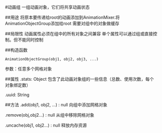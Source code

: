#动画组
一组动画对象，它们将共享动画状态

##用途
将原本要传递给root的动画添加到AnimationMixer.将AnimationObjectGroup添加给root
需要对组中的对象做缓存

##局限性
动画属性必须在组中的所有对象之间兼容
单个属性可以通过组或直接控制。但不能同时控制

##构造函数
```angular2html
AnimationObjectGroup(obj1, obj2, obj3, ...)
```
参数：任意多个网格对象

##属性
.stats: Object
包含了此动画对象组的一些信息（总数、使用次数，每个对象绑定数）

.uuid: String

##方法
.add(obj1, obj2, ...) : null
向组中添加网格对象

.remove(obj,obj2...) : null
从组中移除网格对象

.uncache(obj1, obj2...) : null
释放内存资源